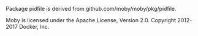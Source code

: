 Package pidfile is derived from github.com/moby/moby/pkg/pidfile.

Moby is licensed under the Apache License, Version 2.0.
Copyright 2012-2017 Docker, Inc.
